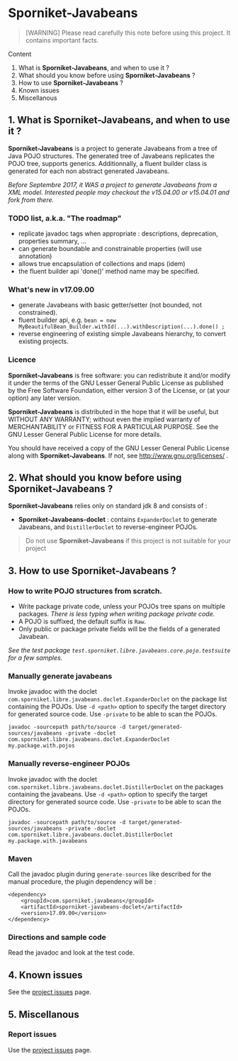 # Sporniket-Javabeans

> [WARNING] Please read carefully this note before using this project. It contains important facts.

Content

1. What is **Sporniket-Javabeans**, and when to use it ?
2. What should you know before using **Sporniket-Javabeans** ?
3. How to use **Sporniket-Javabeans** ?
4. Known issues
5. Miscellanous

## 1. What is **Sporniket-Javabeans**, and when to use it ?
**Sporniket-Javabeans** is a project to generate Javabeans from a tree of Java POJO structures. The generated tree of Javabeans replicates the POJO tree, supports generics. Additionnally, a fluent builder class is generated for each non abstract generated Javabeans.

*Before Septembre 2017, it WAS
a project to generate Javabeans from a XML model. Interested people may checkout the v15.04.00 or v15.04.01 and fork from there.*

### TODO list, a.k.a. "The roadmap"

* replicate javadoc tags when appropriate : descriptions, deprecation, properties summary, ...
* can generate boundable and constrainable properties (will use annotation)
* allows true encapsulation of collections and maps (idem)
* the fluent builder api 'done()' method name may be specified.


### What's new in v17.09.00
* generate Javabeans with basic getter/setter (not bounded, not constrained).
* fluent builder api, e.g. ```bean = new MyBeautifulBean_Builder.withId(...).withDescription(...).done() ;```
* reverse engineering of existing simple Javabeans hierarchy, to convert existing projects.

### Licence
 **Sporniket-Javabeans** is free software: you can redistribute it and/or modify it under the terms of the
 GNU Lesser General Public License as published by the Free Software Foundation, either version 3 of the License, or (at your
 option) any later version.

 **Sporniket-Javabeans** is distributed in the hope that it will be useful, but WITHOUT ANY WARRANTY; without
 even the implied warranty of MERCHANTABILITY or FITNESS FOR A PARTICULAR PURPOSE. See the GNU Lesser General Public License for
 more details.

 You should have received a copy of the GNU Lesser General Public License along with **Sporniket-Javabeans**.
 If not, see http://www.gnu.org/licenses/ .


## 2. What should you know before using **Sporniket-Javabeans** ?
**Sporniket-Javabeans** relies only on standard jdk 8 and consists of :

* **Sporniket-Javabeans-doclet** : contains ```ExpanderDoclet``` to generate Javabeans, and ```DistillerDoclet``` to reverse-engineer POJOs.

> Do not use **Sporniket-Javabeans** if this project is not suitable for your project

## 3. How to use **Sporniket-Javabeans** ?

### How to write POJO structures from scratch.

* Write package private code, unless your POJOs tree spans on multiple packages. *There is less typing when writing package private code.*
* A POJO is suffixed, the default suffix is ```Raw```.
* Only public or package private fields will be the fields of a generated Javabean.

*See the test package ```test.sporniket.libre.javabeans.core.pojo.testsuite``` for a few samples.*


### Manually generate javabeans

Invoke javadoc with the doclet ```com.sporniket.libre.javabeans.doclet.ExpanderDoclet``` on the package list containing the POJOs. Use ```-d <path>``` option to specify the target directory for generated source code. Use ```-private``` to be able to scan the POJOs.

```
javadoc -sourcepath path/to/source -d target/generated-sources/javabeans -private -doclet com.sporniket.libre.javabeans.doclet.ExpanderDoclet my.package.with.pojos
```

### Manually reverse-engineer POJOs

Invoke javadoc with the doclet ```com.sporniket.libre.javabeans.doclet.DistillerDoclet``` on the packages containing the javabeans. Use ```-d <path>``` option to specify the target directory for generated source code. Use ```-private``` to be able to scan the POJOs.

```
javadoc -sourcepath path/to/source -d target/generated-sources/javabeans -private -doclet com.sporniket.libre.javabeans.doclet.DistillerDoclet my.package.with.javabeans
```

### Maven
Call the javadoc plugin during ```generate-sources``` like described for the manual procedure, the plugin dependency will be :

```
<dependency>
	<groupId>com.sporniket.javabeans</groupId>
	<artifactId>sporniket-javabeans-doclet</artifactId>
	<version>17.09.00</version>
</dependency>
```

### Directions and sample code
Read the javadoc and look at the test code.

## 4. Known issues
See the [project issues](https://github.com/sporniket/javabeans/issues) page.

## 5. Miscellanous
### Report issues
Use the [project issues](https://github.com/sporniket/javabeans/issues) page.
